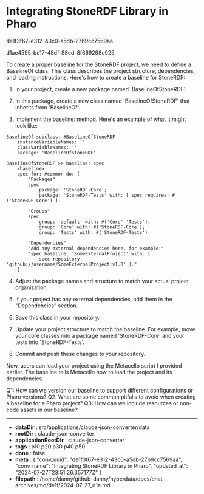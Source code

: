 # Integrating StoneRDF Library in Pharo

de1f3f67-e312-43c0-a5db-27b9cc7569aa

d1ae4595-be17-48df-88ed-8f669298c925

 To create a proper baseline for the StoneRDF project, we need to define a BaselineOf class. This class describes the project structure, dependencies, and loading instructions. Here's how to create a baseline for StoneRDF:

1. In your project, create a new package named 'BaselineOfStoneRDF'.

2. In this package, create a new class named 'BaselineOfStoneRDF' that inherits from 'BaselineOf'.

3. Implement the baseline: method. Here's an example of what it might look like:

```smalltalk
BaselineOf subclass: #BaselineOfStoneRDF
    instanceVariableNames: ''
    classVariableNames: ''
    package: 'BaselineOfStoneRDF'

BaselineOfStoneRDF >> baseline: spec
    <baseline>
    spec for: #common do: [
        "Packages"
        spec 
            package: 'StoneRDF-Core';
            package: 'StoneRDF-Tests' with: [ spec requires: #('StoneRDF-Core') ].
        
        "Groups"
        spec
            group: 'default' with: #('Core' 'Tests');
            group: 'Core' with: #('StoneRDF-Core');
            group: 'Tests' with: #('StoneRDF-Tests').
        
        "Dependencies"
        "Add any external dependencies here, for example:"
        "spec baseline: 'SomeExternalProject' with: [ 
            spec repository: 'github://username/SomeExternalProject:v1.0' ]."
    ]
```

4. Adjust the package names and structure to match your actual project organization.

5. If your project has any external dependencies, add them in the "Dependencies" section.

6. Save this class in your repository.

7. Update your project structure to match the baseline. For example, move your core classes into a package named 'StoneRDF-Core' and your tests into 'StoneRDF-Tests'.

8. Commit and push these changes to your repository.

Now, users can load your project using the Metacello script I provided earlier. The baseline tells Metacello how to load the project and its dependencies.

Q1: How can we version our baseline to support different configurations or Pharo versions?
Q2: What are some common pitfalls to avoid when creating a baseline for a Pharo project?
Q3: How can we include resources or non-code assets in our baseline?

---

* **dataDir** : src/applications/claude-json-converter/data
* **rootDir** : claude-json-converter
* **applicationRootDir** : claude-json-converter
* **tags** : p10.p20.p30.p40.p50
* **done** : false
* **meta** : {
  "conv_uuid": "de1f3f67-e312-43c0-a5db-27b9cc7569aa",
  "conv_name": "Integrating StoneRDF Library in Pharo",
  "updated_at": "2024-07-27T23:51:26.357177Z"
}
* **filepath** : /home/danny/github-danny/hyperdata/docs/chat-archives/md/de1f/2024-07-27_d1a.md
